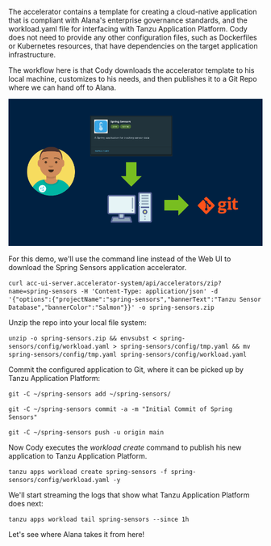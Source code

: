 The accelerator contains a template for creating a cloud-native application that is compliant with Alana's enterprise governance standards, and the workload.yaml file for interfacing with Tanzu Application Platform. Cody does not need to provide any other configuration files, such as Dockerfiles or Kubernetes resources, that have dependencies on the target application infrastructure.

The workflow here is that Cody downloads the accelerator template to his local machine, customizes to his needs, and then publishes it to a Git Repo where we can hand off to Alana.

![Accelerator to Git](images/push-to-git.png)

For this demo, we'll use the command line instead of the Web UI to download the Spring Sensors application accelerator.

```execute
curl acc-ui-server.accelerator-system/api/accelerators/zip?name=spring-sensors -H 'Content-Type: application/json' -d '{"options":{"projectName":"spring-sensors","bannerText":"Tanzu Sensor Database","bannerColor":"Salmon"}}' -o spring-sensors.zip
```

Unzip the repo into your local file system:

```execute
unzip -o spring-sensors.zip && envsubst < spring-sensors/config/workload.yaml > spring-sensors/config/tmp.yaml && mv spring-sensors/config/tmp.yaml spring-sensors/config/workload.yaml
```

Commit the configured application to Git, where it can be picked up by Tanzu Application Platform:

```execute
git -C ~/spring-sensors add ~/spring-sensors/
```

```execute
git -C ~/spring-sensors commit -a -m "Initial Commit of Spring Sensors"
```

```execute
git -C ~/spring-sensors push -u origin main
```

Now Cody executes the *workload create* command to publish his new application to Tanzu Application Platform.

```execute
tanzu apps workload create spring-sensors -f spring-sensors/config/workload.yaml -y
```

We'll start streaming the logs that show what Tanzu Application Platform does next:

```execute-2
tanzu apps workload tail spring-sensors --since 1h
```

Let's see where Alana takes it from here!
